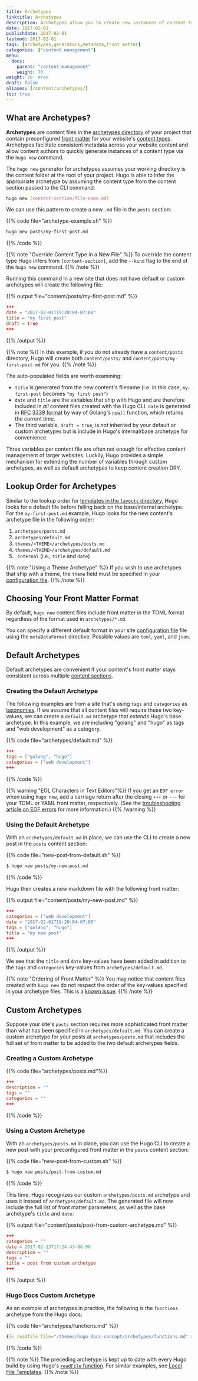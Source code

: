 ```yaml
---
title: Archetypes
linktitle: Archetypes
description: Archetypes allow you to create new instances of content types and set default parameters from the command line.
date: 2017-02-01
publishdate: 2017-02-01
lastmod: 2017-02-01
tags: [archetypes,generators,metadata,front matter]
categories: ["content management"]
menu:
  docs:
    parent: "content-management"
    weight: 70
weight: 70	#rem
draft: false
aliases: [/content/archetypes/]
toc: true
---
```


## What are Archetypes?

**Archetypes** are content files in the [archetypes directory][] of your project that contain preconfigured [front matter][] for your website's [content types][]. Archetypes facilitate consistent metadata across your website content and allow content authors to quickly generate instances of a content type via the `hugo new` command.

The `hugo new` generator for archetypes assumes your working directory is the content folder at the root of your project. Hugo is able to infer the appropriate archetype by assuming the content type from the content section passed to the CLI command:

```bash
hugo new [content-section/file-name.md]
```

We can use this pattern to create a new `.md` file in the `posts` section:

{{% code file="archetype-example.sh" %}}
```bash
hugo new posts/my-first-post.md
```
{{% /code %}}

{{% note "Override Content Type in a New File" %}}
To override the content type Hugo infers from `[content-section]`, add the `--kind` flag to the end of the `hugo new` command.
{{% /note %}}

Running this command in a new site that does not have default or custom archetypes will create the following file:

{{% output file="content/posts/my-first-post.md" %}}
```toml
+++
date = "2017-02-01T19:20:04-07:00"
title = "my first post"
draft = true
+++
```
{{% /output %}}

{{% note %}}
In this example, if you do not already have a `content/posts` directory, Hugo will create both `content/posts/` and `content/posts/my-first-post.md` for you.
{{% /note %}}

The  auto-populated fields are worth examining:

* `title` is generated from the new content's filename (i.e. in this case, `my-first-post` becomes `"my first post"`)
* `date` and `title` are the variables that ship with Hugo and are therefore included in *all* content files created with the Hugo CLI. `date` is generated in [RFC 3339 format][] by way of Golang's [`now()`][] function, which returns the current time.
* The third variable, `draft = true`, is *not* inherited by your default or custom archetypes but is include in Hugo's internal/base archetype for convenience.

Three variables per content file are often not enough for effective content management of larger websites. Luckily, Hugo provides a simple mechanism for extending the number of variables through custom archetypes, as well as default archetypes to keep content creation DRY.

## Lookup Order for Archetypes

Similar to the lookup order for [templates in the `layouts` directory][lookup], Hugo looks for a default file before falling back on the base/internal archetype. For the `my-first-post.md` example, Hugo looks for the new content's archetype file in the following order:

1. `archetypes/posts.md`
2. `archetypes/default.md`
3. `themes/<THEME>/archetypes/posts.md`
4. `themes/<THEME>/archetypes/default.md`
5. `_internal` (i.e., `title` and `date`)

{{% note "Using a Theme Archetype" %}}
If you wish to use archetypes that ship with a theme, the `theme` field must be specified in your [configuration file](/getting-started/configuration/).
{{% /note %}}

## Choosing Your Front Matter Format

By default, `hugo new` content files include front matter in the TOML format regardless of the format used in `archetypes/*.md`.

You can specify a different default format in your site [configuration file][] file using the `metaDataFormat` directive. Possible values are `toml`, `yaml`, and `json`.

## Default Archetypes

Default archetypes are convenient if your content's front matter stays consistent across multiple [content sections][sections].

### Creating the Default Archetype

The following examples are from a site that's using `tags` and `categories` as [taxonomies][]. If we assume that all content files will require these two key-values, we can create a `default.md` archetype that *extends* Hugo's base archetype. In this example, we are including "golang" and "hugo" as tags and "web development" as a category.

{{% code file="archetypes/default.md" %}}
```toml
+++
tags = ["golang", "hugo"]
categories = ["web development"]
+++
```
{{% /code %}}

{{% warning "EOL Characters in Text Editors"%}}
If you get an `EOF error` when using `hugo new`, add a carriage return after the closing `+++` or `---` for your TOML or YAML front matter, respectively. (See the [troubleshooting article on EOF errors](/troubleshooting/eof-error/) for more information.)
{{% /warning %}}

### Using the Default Archetype

With an `archetypes/default.md` in place, we can use the CLI to create a new post in the `posts` content section:

{{% code file="new-post-from-default.sh" %}}
```bash
$ hugo new posts/my-new-post.md
```
{{% /code %}}

Hugo then creates a new markdown file with the following front matter:

{{% output file="content/posts/my-new-post.md" %}}
```toml
+++
categories = ["web development"]
date = "2017-02-01T19:20:04-07:00"
tags = ["golang", "hugo"]
title = "my new post"
+++
```
{{% /output %}}

We see that the `title` and `date` key-values have been added in addition to the `tags` and `categories` key-values from `archetypes/default.md`.

{{% note "Ordering of Front Matter" %}}
You may notice that content files created with `hugo new` do not respect the order of the key-values specified in your archetype files. This is a [known issue](https://github.com/spf13/hugo/issues/452).
{{% /note %}}

## Custom Archetypes

Suppose your site's `posts` section requires more sophisticated front matter than what has been specified in `archetypes/default.md`. You can create a custom archetype for your posts at `archetypes/posts.md` that includes the full set of front matter to be added to the two default archetypes fields.

### Creating a Custom Archetype

{{% code file="archetypes/posts.md"%}}
```toml
+++
description = ""
tags = ""
categories = ""
+++
```
{{% /code %}}

### Using a Custom Archetype

With an `archetypes/posts.md` in place, you can use the Hugo CLI to create a new post with your preconfigured front matter in the `posts` content section:

{{% code file="new-post-from-custom.sh" %}}
```bash
$ hugo new posts/post-from-custom.md
```
{{% /code %}}

This time, Hugo recognizes our custom `archetypes/posts.md` archetype and uses it instead of `archetypes/default.md`. The generated file will now include the full list of front matter parameters, as well as the base archetype's `title` and `date`:

{{% output file="content/posts/post-from-custom-archetype.md" %}}
```toml
+++
categories = ""
date = 2017-02-13T17:24:43-08:00
description = ""
tags = ""
title = post from custom archetype
+++
```
{{% /output %}}

### Hugo Docs Custom Archetype

As an example of archetypes in practice, the following is the `functions` archetype from the Hugo docs:

{{% code file="archetypes/functions.md" %}}
```yaml
{{< readfile file="/themes/hugo-docs-concept/archetypes/functions.md" >}}
```
{{% /code %}}

{{% note %}}
The preceding archetype is kept up to date with every Hugo build by using Hugo's [`readFile` function](/functions/readfile/). For similar examples, see [Local File Templates](/templates/files/).
{{% /note %}}

[archetypes directory]: /getting-started/directory-structure/
[`now()`]: http://golang.org/pkg/time/#Now
[configuration file]: /getting-started/configuration/
[sections]: /content-management/sections/
[content types]: /content-management/types/
[front matter]: /content-management/front-matter/
[RFC 3339 format]: https://www.ietf.org/rfc/rfc3339.txt
[taxonomies]: /content-management/taxonomies/
[lookup]: /templates/lookup/
[templates]: /templates/
